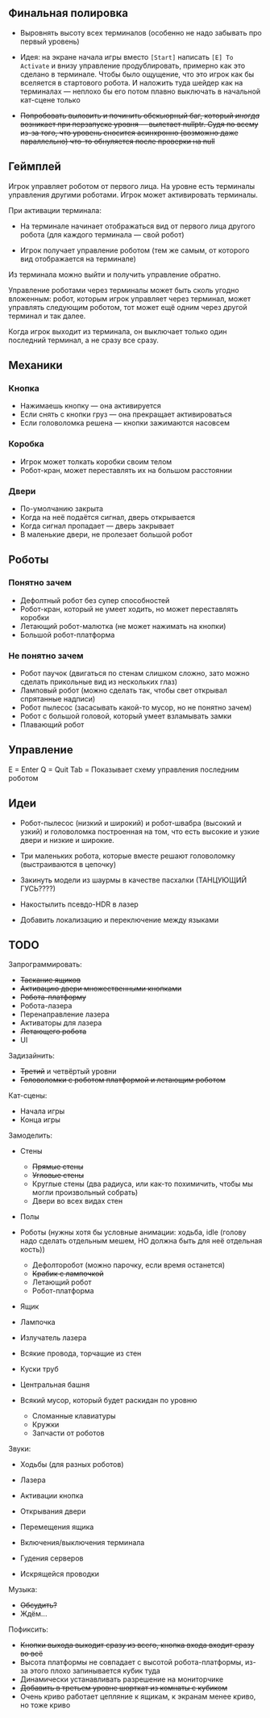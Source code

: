 ## Финальная полировка

- Выровнять высоту всех терминалов (особенно не надо забывать про первый уровень)

- Идея: на экране начала игры вместо `[Start]` написать `[E] To Activate` и внизу управление продублировать, примерно как это сделано в терминале. Чтобы было ощущение, что это игрок как бы вселяется в стартового робота. И наложить туда шейдер как на терминалах — неплохо бы его потом плавно выключать в начальной кат-сцене только

- ~~Попробовать выловить и починить обскьюрный баг, который _иногда_ возникает при перзапуске уровня -- вылетает nullptr. Судя по всему из-за того, что уровень сносится асинхронно (возможно даже параллельно) что-то обнуляется после проверки на null~~


## Геймплей

Игрок управляет роботом от первого лица.
На уровне есть терминалы управления другими роботами.
Игрок может активировать терминалы.

При активации терминала:

- На терминале начинает отображаться вид от первого лица другого робота (для каждого терминала — свой робот)

- Игрок получает управление роботом (тем же самым, от которого вид отображается на терминале)

Из терминала можно выйти и получить управление обратно.

Управление роботами через терминалы может быть сколь угодно вложенным: робот, которым игрок управляет через терминал, может управлять следующим роботом, тот может ещё одним через другой терминал и так далее.

Когда игрок выходит из терминала, он выключает только один последний терминал, а не сразу все сразу.

## Механики

### Кнопка

- Нажимаешь кнопку — она активируется
- Если снять с кнопки груз — она прекращает активироваться
- Если головоломка решена — кнопки зажимаются насовсем

### Коробка

- Игрок может толкать коробки своим телом
- Робот-кран, может переставлять их на большом расстоянии

### Двери

- По-умолчанию закрыта
- Когда на неё подаётся сигнал, дверь открывается
- Когда сигнал пропадает — дверь закрывает
- В маленькие двери, не пролезает большой робот 

## Роботы

### Понятно зачем

- Дефолтный робот без супер способностей
- Робот-кран, который не умеет ходить, но может переставлять коробки
- Летающий робот-малютка (не может нажимать на кнопки)
- Большой робот-платформа

### Не понятно зачем

- Робот паучок (двигаться по стенам слишком сложно, зато можно сделать прикольные вид из нескольких глаз)
- Ламповый робот (можно сделать так, чтобы свет открывал спрятанные надписи)
- Робот пылесос (засасывать какой-то мусор, но не понятно зачем)
- Робот с большой головой, который умеет взламывать замки
- Плавающий робот

## Управление

E = Enter
Q = Quit
Tab = Показывает схему управления последним роботом

## Идеи

- Робот-пылесос (низкий и широкий) и робот-швабра (высокий и узкий) и головоломка построенная на том, что есть высокие и узкие двери и низкие и широкие.
- Три маленьких робота, которые вместе решают головоломку (выстраиваются в цепочку)

- Закинуть модели из шаурмы в качестве пасхалки (ТАНЦУЮЩИЙ ГУСЬ????)
- Накостылить псевдо-HDR в лазер

- Добавить локализацию и переключение между языками

## TODO

Запрограммировать:

- ~~Таскание ящиков~~
- ~~Активацию двери множественными кнопками~~
- ~~Робота-платформу~~
- Робота-лазера
- Перенаправление лазера
- Активаторы для лазера
- ~~Летающего робота~~
- UI

Задизайнить:
- ~~Третий~~ и четвёртый уровни
- ~~Головоломки с роботом платформой и летающим роботом~~

Кат-сцены:
- Начала игры
- Конца игры

Замоделить:
- Стены
  + ~~Прямые стены~~
  + ~~Угловые стены~~
  + Круглые стены (два радиуса, или как-то похимичить, чтобы мы могли произвольный собрать)
  + Двери во всех видах стен
- Полы
- Роботы (нужны хотя бы условные анимации: ходьба, idle (голову надо сделать отдельным мешем, НО должна быть для неё отдельная кость))
  + Дефолторобот (можно парочку, если время останется)
  + ~~Крабик с лампочкой~~
  + Летающий робот
  + Робот-платформа
- Ящик
- Лампочка
- Излучатель лазера

- Всякие провода, торчащие из стен
- Куски труб
- Центральная башня
- Всякий мусор, который будет раскидан по уровню
  + Сломанные клавиатуры
  + Кружки
  + Запчасти от роботов

Звуки:

- Ходьбы (для разных роботов)
- Лазера
- Активации кнопка
- Открывания двери
- Перемещения ящика
- Включения/выключения терминала

- Гудения серверов
- Искрящейся проводки

Музыка:
- ~~Обсудить?~~
- Ждём...

Пофиксить:
- ~~Кнопки выхода выходит сразу из всего, кнопка входа входит сразу во всё~~
- Высота платформы не совпадает с высотой робота-платформы, из-за этого плохо запинывается кубик туда
- Динамически устанавливать разрешение на мониторчике
- ~~Добавить в третьем уровне шорткат из комнаты с кубиком~~
- Очень криво работает цепляние к ящикам, к экранам менее криво, но тоже криво